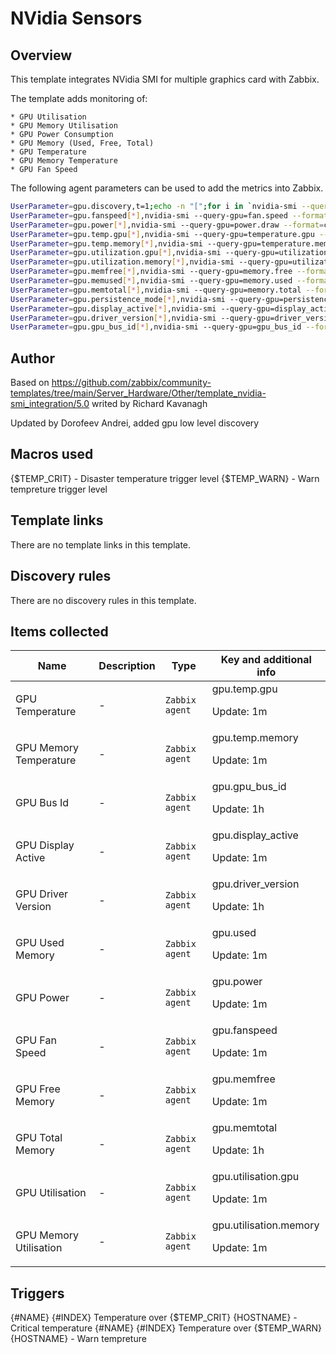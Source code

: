 # NVidia Sensors

## Overview

This template integrates NVidia SMI for multiple graphics card with Zabbix.


The template adds monitoring of:


    * GPU Utilisation
    * GPU Memory Utilisation
    * GPU Power Consumption
    * GPU Memory (Used, Free, Total)
    * GPU Temperature
    * GPU Memory Temperature
    * GPU Fan Speed


The following agent parameters can be used to add the metrics into Zabbix.

```bash
UserParameter=gpu.discovery,t=1;echo -n "[";for i in `nvidia-smi --query-gpu=uuid --format=csv,nounits,noheader`;do if [ $t -eq 0 ]; then echo ",";else t=0;fi; echo -n "{\"{#UUID}\":\"$i\", \"{#INDEX}\":\"`nvidia-smi --query-gpu=index --format=csv,nounits,noheader --id=$i`\", \"{#NAME}\":\"`nvidia-smi --query-gpu=name --format=csv,nounits,noheader --id=$i`\"}";done; echo "]"
UserParameter=gpu.fanspeed[*],nvidia-smi --query-gpu=fan.speed --format=csv,noheader,nounits -i $1 | tr -d "\n"
UserParameter=gpu.power[*],nvidia-smi --query-gpu=power.draw --format=csv,noheader,nounits -i $1 | tr -d "\n"
UserParameter=gpu.temp.gpu[*],nvidia-smi --query-gpu=temperature.gpu --format=csv,noheader,nounits -i $1 | tr -d "\n"
UserParameter=gpu.temp.memory[*],nvidia-smi --query-gpu=temperature.memory --format=csv,noheader,nounits -i $1 | tr -d "\n"
UserParameter=gpu.utilization.gpu[*],nvidia-smi --query-gpu=utilization.gpu --format=csv,noheader,nounits -i $1 | tr -d "\n"
UserParameter=gpu.utilization.memory[*],nvidia-smi --query-gpu=utilization.memory --format=csv,noheader,nounits -i $1 | tr -d "\n"
UserParameter=gpu.memfree[*],nvidia-smi --query-gpu=memory.free --format=csv,noheader,nounits -i $1 | tr -d "\n"
UserParameter=gpu.memused[*],nvidia-smi --query-gpu=memory.used --format=csv,noheader,nounits -i $1 | tr -d "\n"
UserParameter=gpu.memtotal[*],nvidia-smi --query-gpu=memory.total --format=csv,noheader,nounits -i $1 | tr -d "\n"
UserParameter=gpu.persistence_mode[*],nvidia-smi --query-gpu=persistence_mode --format=csv,noheader,nounits -i $1 | tr -d "\n"
UserParameter=gpu.display_active[*],nvidia-smi --query-gpu=display_active --format=csv,noheader,nounits -i $1 | tr -d "\n"
UserParameter=gpu.driver_version[*],nvidia-smi --query-gpu=driver_version --format=csv,noheader,nounits -i $1 | tr -d "\n"
UserParameter=gpu.gpu_bus_id[*],nvidia-smi --query-gpu=gpu_bus_id --format=csv,noheader,nounits -i $1 | tr -d "\n"
```


## Author
Based on https://github.com/zabbix/community-templates/tree/main/Server_Hardware/Other/template_nvidia-smi_integration/5.0 writed by Richard Kavanagh

Updated by Dorofeev Andrei, added gpu low level discovery

## Macros used

{$TEMP_CRIT} - Disaster temperature trigger level
{$TEMP_WARN} - Warn tempreture trigger level

## Template links

There are no template links in this template.

## Discovery rules

There are no discovery rules in this template.

## Items collected

|Name|Description|Type|Key and additional info|
|----|-----------|----|----|
|GPU Temperature|<p>-</p>|`Zabbix agent`|gpu.temp.gpu<p>Update: 1m</p>|
|GPU Memory Temperature|<p>-</p>|`Zabbix agent`|gpu.temp.memory<p>Update: 1m</p>|
|GPU Bus Id|<p>-</p>|`Zabbix agent`|gpu.gpu_bus_id<p>Update: 1h</p>|
|GPU Display Active|<p>-</p>|`Zabbix agent`|gpu.display_active<p>Update: 1m</p>|
|GPU Driver Version|<p>-</p>|`Zabbix agent`|gpu.driver_version<p>Update: 1h</p>|
|GPU Used Memory|<p>-</p>|`Zabbix agent`|gpu.used<p>Update: 1m</p>|
|GPU Power|<p>-</p>|`Zabbix agent`|gpu.power<p>Update: 1m</p>|
|GPU Fan Speed|<p>-</p>|`Zabbix agent`|gpu.fanspeed<p>Update: 1m</p>|
|GPU Free Memory|<p>-</p>|`Zabbix agent`|gpu.memfree<p>Update: 1m</p>|
|GPU Total Memory|<p>-</p>|`Zabbix agent`|gpu.memtotal<p>Update: 1h</p>|
|GPU Utilisation|<p>-</p>|`Zabbix agent`|gpu.utilisation.gpu<p>Update: 1m</p>|
|GPU Memory Utilisation|<p>-</p>|`Zabbix agent`|gpu.utilisation.memory<p>Update: 1m</p>|


## Triggers

{#NAME} {#INDEX} Temperature over {$TEMP_CRIT} {HOSTNAME} - Critical temperature
{#NAME} {#INDEX} Temperature over {$TEMP_WARN} {HOSTNAME} - Warn tempreture

